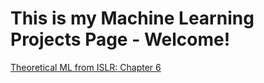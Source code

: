 # This is my Machine Learning Projects Page - Welcome!

[Theoretical ML from ISLR: Chapter 6](https://github.com/D-Newberry/DanielN.github.io/blob/main/machinelearningprojects/ISLR/index.md)
